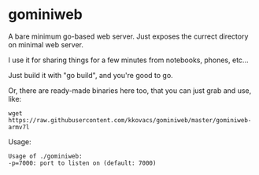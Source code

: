 # gominiweb

A bare minimum go-based web server. Just exposes the currect directory on minimal web server.

I use it for sharing things for a few minutes from notebooks, phones, etc...

Just build it with "go build", and you're good to go.

Or, there are ready-made binaries here too, that you can just grab and use, like:

	wget https://raw.githubusercontent.com/kkovacs/gominiweb/master/gominiweb-armv7l

Usage:

	Usage of ./gominiweb:
	-p=7000: port to listen on (default: 7000)

